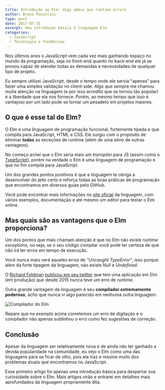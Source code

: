 ```yaml
---
title: Introdução ao Elm: diga adeus aos runtime errors
author: Breno Panzolini
type: post
date: 2017-07-31
excerpt: Uma introdução básica à linguagem Elm.
categories:
  - JavaScript
  - Tecnologia e Tendências
---
```


Nos últimos anos o JavaScript vem cada vez mais ganhando espaço no mundo da programação, seja no front-end quanto no back-end ele já se provou capaz de atender todas as demandas e necessidades de qualquer tipo de projeto.

Eu sempre utilizei JavaScript, desde o tempo onde ele servia "apenas" para fazer uma simples validação no client-side. Algo que sempre me chamou muita atenção na linguagem (e por isso acredito que se tornou tão popular) é a liberdade que ela nos fornece. Porém, ao mesmo tempo que isso é vantajoso por um lado pode se tornar um pesadelo em projetos maiores.

## O que é esse tal de Elm?

O Elm é uma linguagem de programação funcional, fortemente tipada e que compila para JavaScript, HTML e CSS. Ele surgiu com o propósito de eliminar **todas** as exceções de runtime (além de uma série de outras vantagens).

No começo achei que o Elm seria mais um *transpiler* para JS (assim como o [TypeScript][4]), porém na verdade o Elm é uma linguagem de programação e que no fim compila para JavaScript.

Um dos grandes pontos positivos é que a linguagem te obriga a desenvolver do jeito certo e reforça todas as boas práticas de programação que encontramos em diversos guias pelo GitHub.

Você pode encontrar mais informações no [site oficial][1] da linguagem, com vários exemplos, documentação e até mesmo um editor para testar o Elm online.

## Mas quais são as vantagens que o Elm proporciona?

Um dos pontos que mais chamam atenção é que no Elm não existe *runtime exceptions*, ou seja, se o seu código compilar você pode ter certeza de que não irá ter erros em tempo de execução.

Você nunca mais verá aqueles erros de *"Uncaught TypeError"*, isso porque além da forte tipagem da linguagem, não existe *Null* e *Undefined*.

O [Richard Feldman][2] [publicou em seu twitter][3] que tem uma aplicação em Elm (em produção) que desde 2015 nunca teve um erro de runtime.

Outra grande vantagem da linguagem é seu **compilador extremamente poderoso**, acho que nunca vi algo parecido em nenhuma outra linguagem.

![Compilador do Elm](http://i.imgur.com/5O0lwHl.png)

Repare que no exemplo acima cometemos um erro de digitação e o compilador não apenas sublinhou o erro como fez sugestões de correção.

## Conclusão

Apesar da linguagem ser relativamente nova e de ainda não ter ganhado a devida popularidade na comunidade, eu vejo o Elm como uma das linguagens para se ficar de olho, pois ela traz e resolve muito dos problemas atuais que encontramos no JavaScript.

Esse primeiro artigo foi apenas uma introdução básica para despertar sua curiosidade sobre o Elm. Mais artigos virão e entrarei em detalhes mais aprofundados da linguagem propriamente dita. 

[1]: http://elm-lang.org/
[2]: https://twitter.com/rtfeldman
[3]: https://twitter.com/rtfeldman/status/773185722643734528
[4]: https://www.typescriptlang.org/
